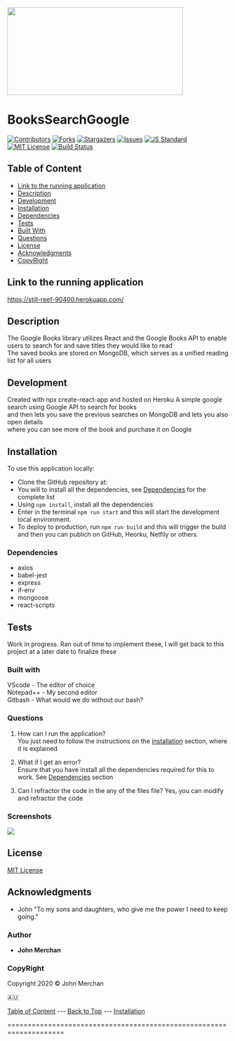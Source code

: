 <img src="https://github.com/johnnyboysydney/BooksSearchGoogle/blob/master/client/src/components/Img/download1.jpg" width="400" height="200">

# BooksSearchGoogle

[contributors-shield]: https://img.shields.io/github/contributors/johnnyboysydney/BooksSearchGoogle.svg?style=flat-square
[contributors-url]: https://github.com/johnnyboysydney/BooksSearchGoogle/graphs/contributors
[forks-shield]: https://img.shields.io/github/forks/johnnyboysydney/Portfolio_React.svg?style=flat-square
[forks-url]: https://github.com/johnnyboysydney/BooksSearchGoogle/network
[stars-shield]: https://img.shields.io/github/stars/johnnyboysydney/BooksSearchGoogle.svg?style=flat-square
[stars-url]: https://github.com/johnnyboysydney/Portfolio_React/stargazers
[issues-shield]: https://img.shields.io/github/issues/johnnyboysydney/BooksSearchGoogle.svg?style=flat-square
[issues-url]: https://github.com/johnnyboysydney/BooksSearchGoogle/issues
[build-style-shield]: https://img.shields.io/badge/code%20style-standard-brightgreen.svg?style=flat
[build-style-url]: https://github.com/feross/standard
[license-shield]: https://img.shields.io/github/license/johnnyboysydney/BooksSearchGoogle.svg?style=flat-square
[license-url]: http://choosealicense.com/licenses/mit/
[![Contributors][contributors-shield]][contributors-url] [![Forks][forks-shield]][forks-url] [![Stargazers][stars-shield]][stars-url] [![Issues][issues-shield]][issues-url] [![JS Standard][build-style-shield]][build-style-url] [![MIT License][license-shield]][license-url]
[![Build Status](https://travis-ci.com/johnnyboysydney/BooksSearchGoogle.svg?branch=master)](https://travis-ci.com/johnnyboysydney/BooksSearchGoogle)

## Table of Content

- [Link to the running application](#link-to-the-running-application)
- [Description](#description)
- [Development](#development)
- [Installation](#installation)
- [Dependencies](#dependencies)
- [Tests](#tests)
- [Built With](#built-with)
- [Questions](#questions)
- [License](#license)
- [Acknowledgments](#acknowledgments)
- [CopyRight](#copyright)

## Link to the running application

https://still-reef-90400.herokuapp.com/

## Description

The Google Books library utilizes React and the Google Books API to enable users to search for and save titles they would like to read  
The saved books are stored on MongoDB, which serves as a unified reading list for all users

## Development

Created with npx create-react-app and hosted on Heroku
A simple google search using Google API to search for books  
and then lets you save the previous searches on MongoDB and lets you also open details  
where you can see more of the book and purchase it on Google

## Installation

To use this application locally:

- Clone the GitHub repository at:
- You will to install all the dependencies, see [Dependencies](#dependencies) for the complete list
- Using ```npm install```, install all the dependencies
- Enter in the terminal ```npm run start``` and this will start the development local environment.
- To deploy to production, run ```npm run build``` and this will trigger the build and then you can publich on GitHub, Heorku, Netfily or others.

### Dependencies

- axios
- babel-jest
- express
- if-env
- mongoose
- react-scripts

## Tests

Work in progress. Ran out of time to implement these, I will get back to this project at a later date to finalize these

### Built with

VScode - The editor of choice  
Notepad++ - My second editor  
Gitbash - What would we do without our bash?  

### Questions

1. How can I run the application?  
You just need to follow the instructions on the [installation](#installation) section, where it is explained

2. What if I get an error?  
Ensure that you have install all the dependencies required for this to work. See [Dependencies](#dependencies) section

3. Can I refractor the code in the any of the files file?
Yes, you can modify and refractor the code

### Screenshots

<img src="https://github.com/johnnyboysydney/BooksSearchGoogle/blob/master/client/src/components/Img/Capture.JPG">

## License

[MIT License](./LICENSE)

## Acknowledgments

- John "To my sons and daughters, who give me the power I need to keep going."

### Author

- **John Merchan**

### CopyRight

Copyright 2020 &copy; John Merchan

:australia:

[Table of Content](#Table-of-Content) --- [Back to Top](#BooksSearchGoogle ) --- [Installation](#Installation)

====================================================================
